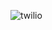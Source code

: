 ![twilio](https://user-images.githubusercontent.com/29681554/144667314-7ab14668-c51e-45ce-a6ce-c35dc4e533d8.jpg)

